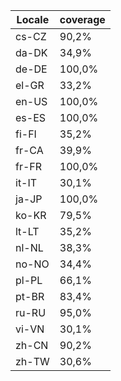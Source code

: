 ﻿| Locale | coverage |
| ------ | -------- |
| cs-CZ | 90,2% |
| da-DK | 34,9% |
| de-DE | 100,0% |
| el-GR | 33,2% |
| en-US | 100,0% |
| es-ES | 100,0% |
| fi-FI | 35,2% |
| fr-CA | 39,9% |
| fr-FR | 100,0% |
| it-IT | 30,1% |
| ja-JP | 100,0% |
| ko-KR | 79,5% |
| lt-LT | 35,2% |
| nl-NL | 38,3% |
| no-NO | 34,4% |
| pl-PL | 66,1% |
| pt-BR | 83,4% |
| ru-RU | 95,0% |
| vi-VN | 30,1% |
| zh-CN | 90,2% |
| zh-TW | 30,6% |
